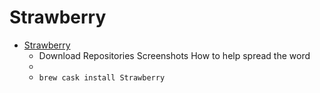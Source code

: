 # Strawberry
- [Strawberry](https://www.strawberrymusicplayer.org/)
  -  Download Repositories Screenshots How to help spread the word
  - 
  - `brew cask install Strawberry`
